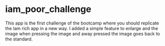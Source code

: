 # iam_poor_challenge

This app is the first challenge of the bootcamp where you should replicate the Iam rich app in a new way. I added a simple feature to enlarge and the image when pressing the image and away pressed the image goes back to the standard.
